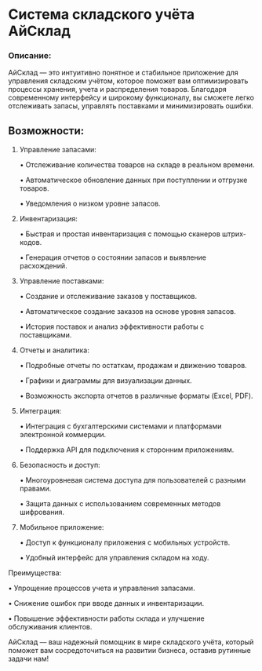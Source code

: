 # Система складского учёта АйСклад

### Описание: 
АйСклад — это интуитивно понятное и стабильное приложение для управления складским учётом, которое поможет вам оптимизировать процессы хранения, учета и распределения товаров. Благодаря современному интерфейсу и широкому функционалу, вы сможете легко отслеживать запасы, управлять поставками и минимизировать ошибки.

## Возможности:

1. Управление запасами:

   • Отслеживание количества товаров на складе в реальном времени.

   • Автоматическое обновление данных при поступлении и отгрузке товаров.

   • Уведомления о низком уровне запасов.

2. Инвентаризация:

   • Быстрая и простая инвентаризация с помощью сканеров штрих-кодов.

   • Генерация отчетов о состоянии запасов и выявление расхождений.

3. Управление поставками:

   • Создание и отслеживание заказов у поставщиков.

   • Автоматическое создание заказов на основе уровня запасов.

   • История поставок и анализ эффективности работы с поставщиками.

4. Отчеты и аналитика:

   • Подробные отчеты по остаткам, продажам и движению товаров.

   • Графики и диаграммы для визуализации данных.

   • Возможность экспорта отчетов в различные форматы (Excel, PDF).

5. Интеграция:

   • Интеграция с бухгалтерскими системами и платформами электронной коммерции.

   • Поддержка API для подключения к сторонним приложениям.

6. Безопасность и доступ:

   • Многоуровневая система доступа для пользователей с разными правами.

   • Защита данных с использованием современных методов шифрования.

7. Мобильное приложение:

   • Доступ к функционалу приложения с мобильных устройств.

   • Удобный интерфейс для управления складом на ходу.

Преимущества:

• Упрощение процессов учета и управления запасами.

• Снижение ошибок при вводе данных и инвентаризации.

• Повышение эффективности работы склада и улучшение обслуживания клиентов.

АйСклад — ваш надежный помощник в мире складского учёта, который поможет вам сосредоточиться на развитии бизнеса, оставив рутинные задачи нам!
